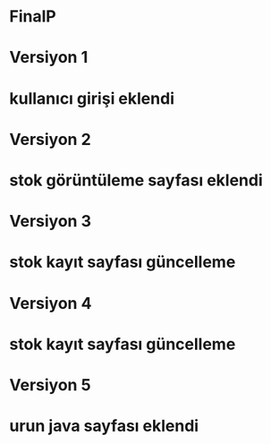 # FinalP

# Versiyon 1
# kullanıcı girişi eklendi
# Versiyon 2
# stok görüntüleme sayfası eklendi
# Versiyon 3
# stok kayıt sayfası güncelleme
# Versiyon 4
# stok kayıt sayfası güncelleme 
# Versiyon 5
# urun java sayfası eklendi 